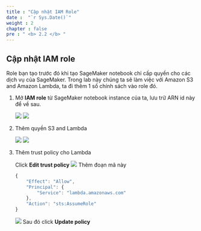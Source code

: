 ```yaml
---
title : "Cập nhật IAM Role"
date :  "`r Sys.Date()`" 
weight : 2 
chapter : false
pre : " <b> 2.2 </b> "
---
```


## Cập nhật IAM role

Role bạn tạo trước đó khi tạo SageMaker notebook chỉ cấp quyền cho các dịch vụ của SageMaker. Trong lab này chúng ta sẽ làm việc với Amazon S3 and Amazon Lambda, ta đi thêm 1 số chính sách vào role đó.

1. Mở **IAM role** từ SageMaker notebook instance của ta, lưu trữ ARN id này để về sau.
    
    ![](images/lambda/014-runpredict.png)
    ![](images/lambda/015.png)

2. Thêm quyền S3 and Lambda
    
    ![](images/lambda/003.png)
    ![](images/lambda/002.png)

3. Thêm trust policy cho Lambda
    
    
    Click **Edit trust policy**
    ![](images/lambda/006.png)
    Thêm đoạn mã này
    ```jsx
    {
        "Effect": "Allow",
        "Principal": {
            "Service": "lambda.amazonaws.com"
        },
        "Action": "sts:AssumeRole"
    }
    ```
    ![](images/lambda/008.png)
    Sau đó click **Update policy**
